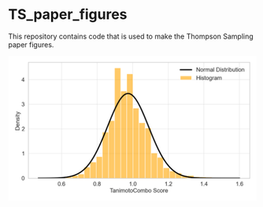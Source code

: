 # TS_paper_figures

This repository contains code that is used to make the Thompson Sampling paper figures.

![Density Plot](figures/density_plot_reagent_57673.png)